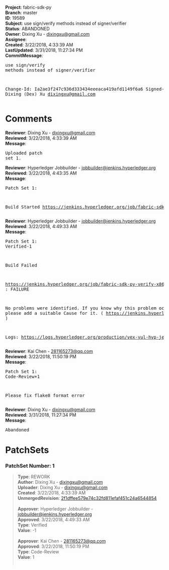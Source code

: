 <strong>Project</strong>: fabric-sdk-py<br><strong>Branch</strong>: master<br><strong>ID</strong>: 19589<br><strong>Subject</strong>: use sign/verify methods instead of signer/verifier<br><strong>Status</strong>: ABANDONED<br><strong>Owner</strong>: Dixing Xu - dixingxu@gmail.com<br><strong>Assignee</strong>:<br><strong>Created</strong>: 3/22/2018, 4:33:39 AM<br><strong>LastUpdated</strong>: 3/31/2018, 11:27:34 PM<br><strong>CommitMessage</strong>:<br><pre>use sign/verify methods instead of signer/verifier

Change-Id: Ia2ae3f247c936d333434eeeaca419afd1149f6a6
Signed-off-by: Dixing (Dex) Xu <dixingxu@gmail.com>
</pre><h1>Comments</h1><strong>Reviewer</strong>: Dixing Xu - dixingxu@gmail.com<br><strong>Reviewed</strong>: 3/22/2018, 4:33:39 AM<br><strong>Message</strong>: <pre>Uploaded patch set 1.</pre><strong>Reviewer</strong>: Hyperledger Jobbuilder - jobbuilder@jenkins.hyperledger.org<br><strong>Reviewed</strong>: 3/22/2018, 4:43:35 AM<br><strong>Message</strong>: <pre>Patch Set 1:

Build Started https://jenkins.hyperledger.org/job/fabric-sdk-py-verify-x86_64/393/</pre><strong>Reviewer</strong>: Hyperledger Jobbuilder - jobbuilder@jenkins.hyperledger.org<br><strong>Reviewed</strong>: 3/22/2018, 4:49:33 AM<br><strong>Message</strong>: <pre>Patch Set 1: Verified-1

Build Failed 

https://jenkins.hyperledger.org/job/fabric-sdk-py-verify-x86_64/393/ : FAILURE

No problems were identified. If you know why this problem occurred, please add a suitable Cause for it. ( https://jenkins.hyperledger.org/job/fabric-sdk-py-verify-x86_64/393/ )

Logs: https://logs.hyperledger.org/production/vex-yul-hyp-jenkins-3/fabric-sdk-py-verify-x86_64/393</pre><strong>Reviewer</strong>: Kai Chen - 281165273@qq.com<br><strong>Reviewed</strong>: 3/22/2018, 11:50:19 PM<br><strong>Message</strong>: <pre>Patch Set 1: Code-Review+1

Please fix flake8 format error</pre><strong>Reviewer</strong>: Dixing Xu - dixingxu@gmail.com<br><strong>Reviewed</strong>: 3/31/2018, 11:27:34 PM<br><strong>Message</strong>: <pre>Abandoned</pre><h1>PatchSets</h1><h3>PatchSet Number: 1</h3><blockquote><strong>Type</strong>: REWORK<br><strong>Author</strong>: Dixing Xu - dixingxu@gmail.com<br><strong>Uploader</strong>: Dixing Xu - dixingxu@gmail.com<br><strong>Created</strong>: 3/22/2018, 4:33:39 AM<br><strong>UnmergedRevision</strong>: [2f1dffee579e74c32fd811efaf451c24a6544854](https://github.com/hyperledger-gerrit-archive/fabric-sdk-py/commit/2f1dffee579e74c32fd811efaf451c24a6544854)<br><br><strong>Approver</strong>: Hyperledger Jobbuilder - jobbuilder@jenkins.hyperledger.org<br><strong>Approved</strong>: 3/22/2018, 4:49:33 AM<br><strong>Type</strong>: Verified<br><strong>Value</strong>: -1<br><br><strong>Approver</strong>: Kai Chen - 281165273@qq.com<br><strong>Approved</strong>: 3/22/2018, 11:50:19 PM<br><strong>Type</strong>: Code-Review<br><strong>Value</strong>: 1<br><br></blockquote>